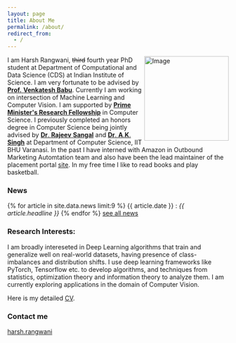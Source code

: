 ```yaml
---
layout: page
title: About Me
permalink: /about/
redirect_from:
  - /
---
```








<img style = "float: right;" src="../me.jpg" width="192" height="192" title="Image">
  

I am Harsh Rangwani, ~~third~~ fourth year PhD student at Department of Computational and Data Science (CDS) at Indian Institute of Science. I am very fortunate to be advised by [**Prof.** **Venkatesh Babu**](http://cds.iisc.ac.in/faculty/venky/). Currently I am working on intersection of Machine Learning and Computer Vision. I am supported by [**Prime Minister's Research Fellowship**](http://pmrf.in/) in Computer Science. I previously completed an honors degree in Computer Science being jointly advised by [**Dr**. **Rajeev** **Sangal**](https://faculty.iiit.ac.in/~sangal/web/) and [**Dr**. **A**.**K**. **Singh**](https://faculty.iiit.ac.in/~sangal/web/) at Department of Computer Science, IIT BHU Varanasi. In the past I have interned with Amazon in Outbound Marketing Automtation team and also have been the lead maintainer of the placement portal [site](www.placement.iitbhu.ac.in). In my free time I like to read books and play basketball. 

### News

{% for article in site.data.news limit:9 %}
{{ article.date }} :
<em>{{ article.headline }}</em>
{% endfor %}
<a href="{{ site.url }}{{ site.baseurl }}/news">see all news</a>


### Research Interests:
I am broadly intereseted in Deep Learning algorithms that train and generalize well on real-world datasets, having presence of class-imbalances and distribution shifts. I use deep learning frameworks like PyTorch, Tensorflow etc. to develop algorithms, and techniques from statistics, optimization theory and information theory to analyze them. I am currently exploring applications in the domain of Computer Vision.


<!-- My research interest lies in the field of Adversarial Machine Learning. Specifically, I am interested in problems that involve min-max optimizations. Adversarial Learning is the common theme behind the following techniques Generative Adversarial Networks, Adversarial Training for robust Neural Networks, Adversarial Domain Adaptation, etc. As a long-term goal, I want to develop ML algorithms that train and generalize well on real-world datasets. Currently, I am working on Generative Adversarial Networks where I want to tackle the case of learning from imbalanced datasets. Along with this, I am also focusing on analyzing the nature of practical min-max optimization methods used in Deep Learning. 

 ### Courses completed in IISc (GPA: 9.83) :
- Pattern Recognition and Neural Networks 
- Game Theory
- Deep Learning for Computer Vision
- Advanced Image Processing
- Stochastic Methods and Applications
- Video Analytics

-->



Here is my detailed [CV](cv_updated.pdf).




### Contact me

[harsh.rangwani](mailto:harshr@iisc.ac.in)
